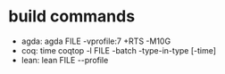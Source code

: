 
# build commands

- agda: agda FILE -vprofile:7 +RTS -M10G
- coq:  time coqtop -l FILE -batch -type-in-type [-time]
- lean: lean FILE --profile
